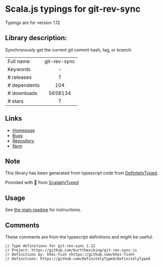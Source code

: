 
# Scala.js typings for git-rev-sync

Typings are for version 1.12

## Library description:
Synchronously get the current git commit hash, tag, or branch

|                    |                 |
| ------------------ | :-------------: |
| Full name          | git-rev-sync |
| Keywords           | - |
| # releases         | 7 |
| # dependents       | 104 |
| # downloads        | 5658134 |
| # stars            | 7 |

## Links
- [Homepage](https://github.com/kurttheviking/git-rev-sync-js)
- [Bugs](https://github.com/kurttheviking/git-rev-sync-js/issues)
- [Repository](https://github.com/kurttheviking/git-rev-sync-js)
- [Npm](https://www.npmjs.com/package/git-rev-sync)
    


## Note
This library has been generated from typescript code from [DefinitelyTyped](https://definitelytyped.org).

Provided with :purple_heart: from [ScalablyTyped](https://github.com/oyvindberg/ScalablyTyped)

## Usage
See [the main readme](../../readme.md) for instructions.

## Comments

These comments are from the typescript definitions and might be useful:
```
// Type definitions for git-rev-sync 1.12
// Project: https://github.com/kurttheviking/git-rev-sync-js
// Definitions by: khoi-fish <https://github.com/khoi-fish>
// Definitions: https://github.com/DefinitelyTyped/DefinitelyTyped

```

